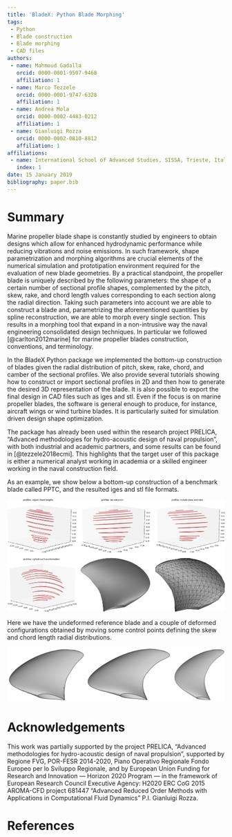 ```yaml
---
title: 'BladeX: Python Blade Morphing'
tags:
 - Python
 - Blade construction
 - Blade morphing
 - CAD files
authors:
 - name: Mahmoud Gadalla
   orcid: 0000-0001-9507-9468
   affiliation: 1
 - name: Marco Tezzele
   orcid: 0000-0001-9747-6328
   affiliation: 1
 - name: Andrea Mola
   orcid: 0000-0002-4483-0212
   affiliation: 1
 - name: Gianluigi Rozza
   orcid: 0000-0002-0810-8812
   affiliation: 1
affiliations:
 - name: International School of Advanced Studies, SISSA, Trieste, Italy
   index: 1
date: 15 January 2019
bibliography: paper.bib
---
```


# Summary

Marine propeller blade shape is constantly studied by engineers to obtain designs which allow for enhanced hydrodynamic performance while reducing vibrations and noise emissions. In such framework, shape parametrization and morphing algorithms are crucial elements of the numerical simulation and prototipation environment required for the evaluation of new blade geometries. By a practical standpoint, the propeller blade is uniquely described by the following parameters: the shape of a certain number of sectional profile shapes, complemented by the pitch, skew, rake, and chord length values corresponding to each section along the radial direction. Taking such parameters into account we are able to construct a blade and, parametrizing the aforementioned quantities by spline reconstruction, we are able to morph every single section. This results in a morphing tool that expand in a non-intrusive way the naval engineering consolidated design techniques. In particular
we followed [@carlton2012marine] for marine propeller blades construction, conventions, and terminology. 

In the BladeX Python package we implemented the bottom-up construction of blades given the radial distribution of pitch, skew, rake, chord, and camber of the sectional profiles. We also provide several tutorials showing how to construct or import sectional profiles in 2D and then how to generate the desired 3D representation of the blade. It is also possible to export the final design in CAD files such as iges and stl. Even if the focus is on marine propeller blades, the software is general enough to produce, for instance, aircraft wings or wind turbine blades. It is particularly suited for simulation driven design shape optimization.

The package has already been used within the research project PRELICA, “Advanced methodologies for hydro-acoustic design of naval propulsion”, with both industrial and academic partners, and some results can be found in [@tezzele2018ecmi]. This highlights that the target user of this package is either a numerical analyst working in academia or a skilled engineer working in the naval construction field.

As an example, we show below a bottom-up construction of a benchmark blade called PPTC, and the resulted iges and stl file formats.

![Bottom-up construction of the PPTC benchmark blade, and the resulted iges and stl file.](../readme/PPTC.png)

Here we have the undeformed reference blade and a couple of deformed configurations obtained by moving some control points defining the skew and chord length radial distributions.

![Undeformed blade, on the left, and two deformed configurations.](../readme/blade_deformations.png)

# Acknowledgements
This work was partially supported by the project PRELICA, “Advanced methodologies for hydro-acoustic design of naval propulsion”, supported by Regione FVG, POR-FESR 2014-2020, Piano Operativo Regionale Fondo Europeo per lo Sviluppo Regionale, and by European Union Funding for Research and Innovation — Horizon 2020 Program — in the framework of European Research Council Executive Agency: H2020 ERC CoG 2015 AROMA-CFD project 681447 “Advanced Reduced Order Methods with Applications in Computational Fluid Dynamics” P.I. Gianluigi Rozza.

# References
